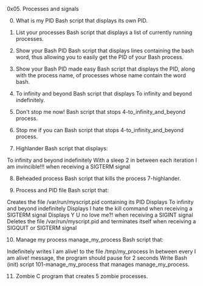 0x05. Processes and signals

0. What is my PID
Bash script that displays its own PID.

1. List your processes
Bash script that displays a list of currently running processes.

2. Show your Bash PID
Bash script that displays lines containing the bash word, thus allowing you to easily get the PID of your Bash process.

3. Show your Bash PID made easy
Bash script that displays the PID, along with the process name, of processes whose name contain the word bash.

4. To infinity and beyond
Bash script that displays To infinity and beyond indefinitely.

5. Don't stop me now!
Bash script that stops 4-to_infinity_and_beyond process.

6. Stop me if you can
Bash script that stops 4-to_infinity_and_beyond process.

7. Highlander
Bash script that displays:

To infinity and beyond indefinitely
With a sleep 2 in between each iteration
I am invincible!!! when receiving a SIGTERM signal

8. Beheaded process
Bash script that kills the process 7-highlander.

9. Process and PID file
Bash script that:

Creates the file /var/run/myscript.pid containing its PID
Displays To infinity and beyond indefinitely
Displays I hate the kill command when receiving a SIGTERM signal
Displays Y U no love me?! when receiving a SIGINT signal
Deletes the file /var/run/myscript.pid and terminates itself when receiving a SIGQUIT or SIGTERM signal

10. Manage my process
manage_my_process Bash script that:

Indefinitely writes I am alive! to the file /tmp/my_process
In between every I am alive! message, the program should pause for 2 seconds
Write Bash (init) script 101-manage_my_process that manages manage_my_process.

11. Zombie
C program that creates 5 zombie processes.
